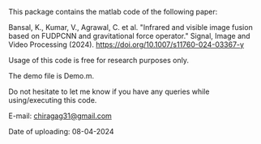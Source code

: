 This package contains the matlab code of the following paper:

Bansal, K., Kumar, V., Agrawal, C. et al. "Infrared and visible image fusion based on FUDPCNN and gravitational force operator." Signal, Image and Video Processing (2024). 
https://doi.org/10.1007/s11760-024-03367-y 

Usage of this code is free for research purposes only.

The demo file is Demo.m.

Do not hesitate to let me know if you have any queries while using/executing this code.

E-mail: chiragag31@gmail.com

Date of uploading: 08-04-2024
